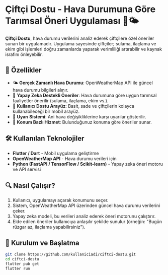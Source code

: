 # Çiftçi Dostu - Hava Durumuna Göre Tarımsal Öneri Uygulaması 🌾🌤️

**Çiftçi Dostu**, hava durumu verilerini analiz ederek çiftçilere özel öneriler sunan bir uygulamadır. Uygulama sayesinde çiftçiler; sulama, ilaçlama ve ekim gibi işlemleri doğru zamanlarda yaparak verimliliği artırabilir ve kaynak israfını önleyebilir.

## 🚀 Özellikler

- 🌤️ **Gerçek Zamanlı Hava Durumu**: OpenWeatherMap API ile güncel hava durumu bilgileri alınır.
- 🧠 **Yapay Zeka Destekli Öneriler**: Hava durumuna göre uygun tarımsal faaliyetler önerilir (sulama, ilaçlama, ekim vs.).
- 📲 **Kullanıcı Dostu Arayüz**: Basit, sade ve çiftçilerin kolayca kullanabileceği bir mobil arayüz.
- 🔔 **Uyarı Sistemi**: Ani hava değişikliklerine karşı uyarılar gösterilir.
- 📍 **Konum Bazlı Hizmet**: Bulunduğunuz konuma göre öneriler sunar.

## 🛠️ Kullanılan Teknolojiler

- **Flutter / Dart** - Mobil uygulama geliştirme
- **OpenWeatherMap API** - Hava durumu verileri için
- **Python (FastAPI / TensorFlow / Scikit-learn)** - Yapay zeka öneri motoru ve API servisi

## 🔍 Nasıl Çalışır?

1. Kullanıcı, uygulamayı açarak konumunu seçer.
2. Sistem, OpenWeatherMap API üzerinden güncel hava durumu verilerini çeker.
3. Yapay zeka modeli, bu verileri analiz ederek öneri motorunu çalıştırır.
4. Elde edilen öneriler kullanıcıya anlaşılır şekilde sunulur (örneğin: "Bugün rüzgar az, ilaçlama yapabilirsiniz").

## 🧪 Kurulum ve Başlatma

```bash
git clone https://github.com/kullaniciadi/ciftci-dostu.git
cd ciftci-dostu
flutter pub get
flutter run
